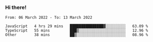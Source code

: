### Hi there!

<!--START_SECTION:waka-->

```text
From: 06 March 2022 - To: 13 March 2022

JavaScript   4 hrs 29 mins   ███████████████▓░░░░░░░░░   63.09 %
TypeScript   55 mins         ███▒░░░░░░░░░░░░░░░░░░░░░   12.96 %
Other        38 mins         ██▒░░░░░░░░░░░░░░░░░░░░░░   08.96 %
```

<!--END_SECTION:waka-->
